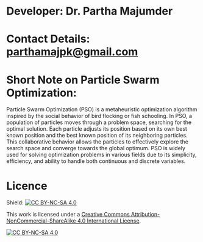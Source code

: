 # Developer: Dr. Partha Majumder
# Contact Details: parthamajpk@gmail.com

# Short Note on Particle Swarm Optimization:
Particle Swarm Optimization (PSO) is a metaheuristic optimization algorithm inspired by the social behavior of bird flocking or fish schooling. In PSO, a population of particles moves through a problem space, searching for the optimal solution. Each particle adjusts its position based on its own best known position and the best known position of its neighboring particles. This collaborative behavior allows the particles to effectively explore the search space and converge towards the global optimum. PSO is widely used for solving optimization problems in various fields due to its simplicity, efficiency, and ability to handle both continuous and discrete variables.


# Licence
Shield: [![CC BY-NC-SA 4.0][cc-by-nc-sa-shield]][cc-by-nc-sa]

This work is licensed under a
[Creative Commons Attribution-NonCommercial-ShareAlike 4.0 International License][cc-by-nc-sa].

[![CC BY-NC-SA 4.0][cc-by-nc-sa-image]][cc-by-nc-sa]

[cc-by-nc-sa]: http://creativecommons.org/licenses/by-nc-sa/4.0/
[cc-by-nc-sa-image]: https://licensebuttons.net/l/by-nc-sa/4.0/88x31.png
[cc-by-nc-sa-shield]: https://img.shields.io/badge/License-CC%20BY--NC--SA%204.0-lightgrey.svg
